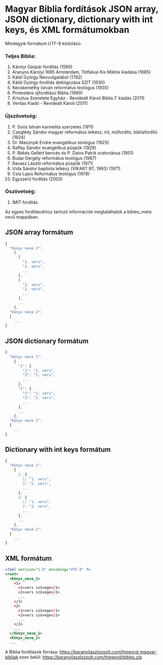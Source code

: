 # Magyar Biblia fordítások JSON array, JSON dictionary, dictionary with int keys, és XML formátumokban

Mindegyik formátum UTF-8 kódolású.

### Teljes Biblia:
1. Károlyi Gáspár fordítás (1590)
2. Aranyos Károlyi 1685 Amsterdam, Tótfalusi Kis Miklós kiadása (1685)
3. Káldi György Neovulgatából (1782)
4. Káldi György forditás átdolgozása SZIT (1930)
5. Kecskeméthy István református teológus (1935)
6. Protestáns újfordítású Biblia (1990)
7. Krisztus Szeretete Egyház - Revideált Károli Biblia 7. kiadás (2011)
8. Veritas Kiadó - Revideált Károli (2011)

### Újszövetség:
1. P. Soós István karmelita szerzetes (1911)
2. Czeglédy Sándor magyar református lelkész, író, műfordító, bibliafordító (1924)
3. Dr. Masznyik Endre evangélikus teológus (1925)
4. Raffay Sándor evangélikus püspök (1929)
5. P. Békés Gellért bencés és P. Dalos Patrik oratoriánus (1951)
6. Budai Gergely református teológus (1967)
7. Ravasz László református püspök (1971)
8. Vida Sándor baptista lelkész (VIKART BT, 1993) (1971)
9. Csia Lajos Református teológus (1978)
10. Egyszerű fordítás (2003)

### Ószövetség:
1. IMIT fordítás

Az egyes fordításokhoz tartozó információk megtalálhatók a bibles_meta nevű mappában.

## JSON array formátum
```javascript
{
  "Könyv neve 1":
    [
      [
        "1. vers",
        "2. vers",
        ...
      ],
      [
        "1. vers",
        "2. vers",
        ...
      ],
      ...
    ],
  "Könyv neve 2":
  [
    ...
}
```

## JSON dictionary formátum
```javascript
{
  "Könyv neve 1":
    {
      "1": {
        "1": "1. vers",
        "2": "2. vers",
        ...
      },
      "2": {
        "1": "1. vers",
        "2": "2. vers",
        ...
      },
      ...
    },
  "Könyv neve 2":
  {
    ...
}
```

## Dictionary with int keys formátum
```javascript
{
  "Könyv neve 1":
    {
      1: {
        1: "1. vers",
        2: "2. vers",
        ...
      },
      2: {
        1: "1. vers",
        2: "2. vers",
        ...
      },
      ...
    },
  "Könyv neve 2":
  {
    ...
}
```

## XML formátum
```xml
<?xml version="1.0" encoding="UTF-8" ?>
<root>
  <Könyv_neve_1>
    <1>
      <1>vers szövege</1>
      <2>vers szövege</2>
      ...
    </1>
    <2>
      <1>vers szövege</1>
      <2>vers szövege</2>
      ...
    </2>
    ...
  </Könyv_neve_1>
  <Könyv_neve_2>
  ...
```

A Biblia fordítások forrása:
https://baranyilaszlozsolt.com/theword-magyar-bibliak
    ezen belül:
https://baranyilaszlozsolt.com/theword/bibles.zip
